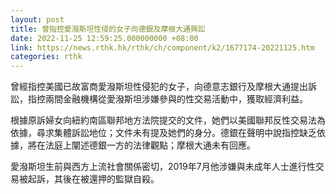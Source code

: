 ```yaml
---
layout: post
title: 曾指控愛潑斯坦性侵的女子向德銀及摩根大通興訟
date: 2022-11-25 12:59:25.000000000 +08:00
link: https://news.rthk.hk/rthk/ch/component/k2/1677174-20221125.htm
categories: rthk
---
```


曾經指控美國已故富商愛潑斯坦性侵犯的女子，向德意志銀行及摩根大通提出訴訟，指控兩間金融機構從愛潑斯坦涉嫌參與的性交易活動中，獲取經濟利益。

根據原訴婦女向紐約南區聯邦地方法院提交的文件，她們以美國聯邦反性交易法為依據，尋求集體訴訟地位；文件未有提及她們的身分。德銀在聲明中說指控缺乏依據，將在法庭上闡述德銀一方的法律觀點；摩根大通未有回應。

愛潑斯坦生前與西方上流社會關係密切，2019年7月他涉嫌與未成年人士進行性交易被起訴，其後在被還押的監獄自殺。
